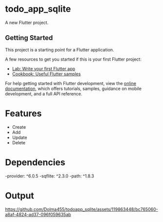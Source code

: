 # todo_app_sqlite

A new Flutter project.

## Getting Started

This project is a starting point for a Flutter application.

A few resources to get you started if this is your first Flutter project:

- [Lab: Write your first Flutter app](https://docs.flutter.dev/get-started/codelab)
- [Cookbook: Useful Flutter samples](https://docs.flutter.dev/cookbook)

For help getting started with Flutter development, view the
[online documentation](https://docs.flutter.dev/), which offers tutorials,
samples, guidance on mobile development, and a full API reference.

# Features
- Create
- Add
- Update
- Delete

# Dependencies
-provider: ^6.0.5
-sqflite: ^2.3.0
-path: ^1.8.3

# Output


https://github.com/Dolma455/todoapp_sqlite/assets/119863448/bc765060-a8af-4824-ad37-096f059635ab






